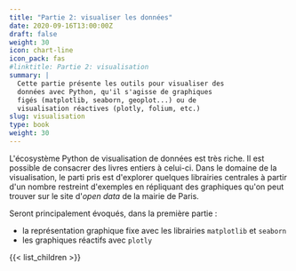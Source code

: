 ```yaml
---
title: "Partie 2: visualiser les données"
date: 2020-09-16T13:00:00Z
draft: false
weight: 30
icon: chart-line
icon_pack: fas
#linktitle: Partie 2: visualisation
summary: |
  Cette partie présente les outils pour visualiser des
  données avec Python, qu'il s'agisse de graphiques
  figés (matplotlib, seaborn, geoplot...) ou de
  visualisation réactives (plotly, folium, etc.)
slug: visualisation
type: book
weight: 30
---
```




L'écosystème Python de visualisation de données est très riche. Il est
possible de consacrer des livres entiers à celui-ci. 
Dans le domaine de la visualisation, le parti pris est d'explorer quelques
librairies centrales à partir d'un nombre restreint d'exemples en
répliquant des graphiques qu'on peut trouver sur le site d'*open data* de la 
mairie de Paris. 

Seront principalement évoqués, dans la première partie :

* la représentation graphique fixe avec les librairies `matplotlib` et `seaborn`
* les graphiques réactifs avec `plotly`


{{< list_children >}}

